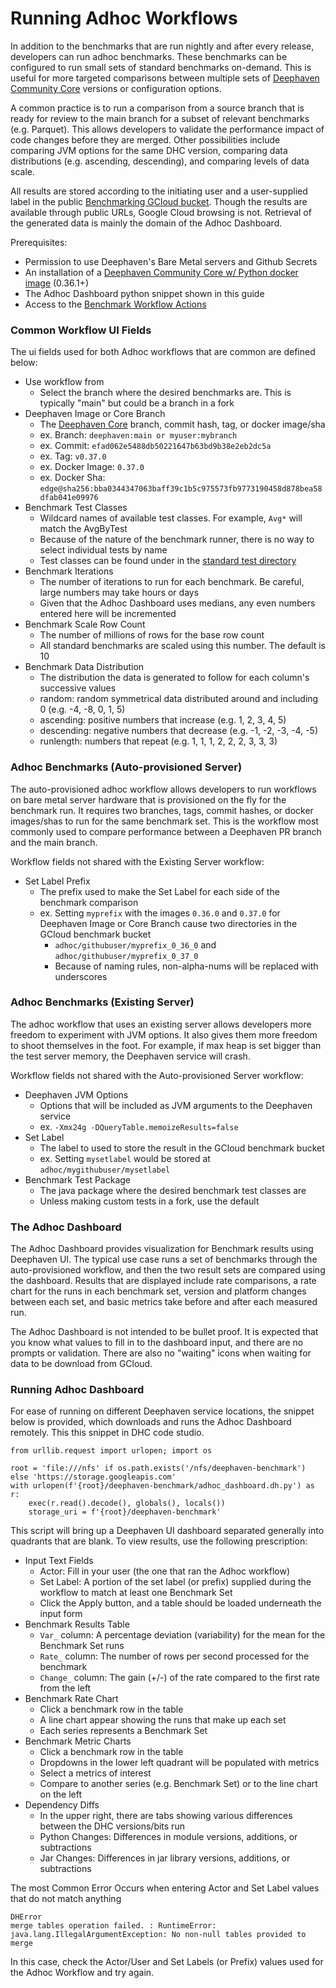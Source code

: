 # Running Adhoc Workflows

In addition to the benchmarks that are run nightly and after every release, developers can run adhoc benchmarks. These benchmarks can be configured to run small sets of standard benchmarks on-demand. This is useful for more targeted comparisons between multiple sets of [Deephaven Community Core](https://deephaven.io/community/) versions or configuration options.

A common practice is to run a comparison from a source branch that is ready for review to the main branch for a subset of relevant benchmarks (e.g. Parquet). This allows developers to validate the performance impact of code changes before they are merged. Other possibilities include comparing JVM options for the same DHC version, comparing data distributions (e.g. ascending, descending), and comparing levels of data scale.

All results are stored according to the initiating user and a user-supplied label in the public [Benchmarking GCloud bucket](https://console.cloud.google.com/storage/browser/deephaven-benchmark). Though the results are available through public URLs, Google Cloud browsing is not. Retrieval of the generated data is mainly the domain of the Adhoc Dashboard.

Prerequisites:
- Permission to use Deephaven's Bare Metal servers and Github Secrets
- An installation of a [Deephaven Community Core w/ Python docker image](https://deephaven.io/core/docs/getting-started/docker-install/) (0.36.1+)
- The Adhoc Dashboard python snippet shown in this guide
- Access to the [Benchmark Workflow Actions](https://github.com/deephaven/benchmark/actions)

### Common Workflow UI Fields

The ui fields used for both Adhoc workflows that are common are defined below:
- Use workflow from
  - Select the branch where the desired benchmarks are. This is typically "main" but could be a branch in a fork
- Deephaven Image or Core Branch
  - The [Deephaven Core](https://github.com/deephaven/deephaven-core) branch, commit hash, tag, or docker image/sha
  - ex. Branch: `deephaven:main or myuser:mybranch`
  - ex. Commit: `efad062e5488db50221647b63bd9b38e2eb2dc5a`
  - ex. Tag: `v0.37.0`
  - ex. Docker Image: `0.37.0`
  - ex. Docker Sha: `edge@sha256:bba0344347063baff39c1b5c975573fb9773190458d878bea58dfab041e09976`
- Benchmark Test Classes
  - Wildcard names of available test classes. For example, `Avg*` will match the AvgByTest
  - Because of the nature of the benchmark runner, there is no way to select individual tests by name
  - Test classes can be found under in the [standard test directory](https://github.com/deephaven/benchmark/tree/main/src/it/java/io/deephaven/benchmark/tests/standard)
- Benchmark Iterations
  - The number of iterations to run for each benchmark. Be careful, large numbers may take hours or days
  - Given that the Adhoc Dashboard uses medians, any even numbers entered here will be incremented
- Benchmark Scale Row Count
  - The number of millions of rows for the base row count
  - All standard benchmarks are scaled using this number. The default is 10
- Benchmark Data Distribution
  - The distribution the data is generated to follow for each column's successive values
  - random: random symmetrical data distributed around and including 0 (e.g. -4, -8, 0, 1, 5)
  - ascending: positive numbers that increase (e.g. 1, 2, 3, 4, 5)
  - descending: negative numbers that decrease (e.g. -1, -2, -3, -4, -5)
  - runlength: numbers that repeat (e.g. 1, 1, 1, 2, 2, 2, 3, 3, 3)

### Adhoc Benchmarks (Auto-provisioned Server)

The auto-provisioned adhoc workflow allows developers to run workflows on bare metal server hardware that is provisioned on the fly for the benchmark run. It requires two branches, tags, commit hashes, or docker images/shas to run for the same benchmark set. This is the workflow most commonly used to compare performance between a Deephaven PR branch and the main branch.

Workflow fields not shared with the Existing Server workflow:
- Set Label Prefix
  - The prefix used to make the Set Label for each side of the benchmark comparison
  - ex. Setting `myprefix` with the images `0.36.0` and `0.37.0` for Deephaven Image or Core Branch cause two directories in the GCloud benchmark bucket
    - `adhoc/githubuser/myprefix_0_36_0` and `adhoc/githubuser/myprefix_0_37_0`
    - Because of naming rules, non-alpha-nums will be replaced with underscores

### Adhoc Benchmarks (Existing Server)

The adhoc workflow that uses an existing server allows developers more freedom to experiment with JVM options. It also gives them more freedom to shoot themselves in the foot. For example, if max heap is set bigger than the test server memory, the Deephaven service will crash.

Workflow fields not shared with the Auto-provisioned Server workflow:
- Deephaven JVM Options
  - Options that will be included as JVM arguments to the Deephaven service
  - ex. `-Xmx24g -DQueryTable.memoizeResults=false`
- Set Label
  - The label to used to store the result in the GCloud benchmark bucket
  - ex. Setting `mysetlabel` would be stored at `adhoc/mygithubuser/mysetlabel`
- Benchmark Test Package
  - The java package where the desired benchmark test classes are
  - Unless making custom tests in a fork, use the default
  
### The Adhoc Dashboard

The Adhoc Dashboard provides visualization for Benchmark results using Deephaven UI. The typical use case runs a set of benchmarks through the auto-provisioned workflow, and then the two result sets are compared using the dashboard. Results that are displayed include rate comparisons, a rate chart for the runs in each benchmark set, version and platform changes between each set, and basic metrics take before and after each measured run. 

The Adhoc Dashboard is not intended to be bullet proof. It is expected that you know what values to fill in to the dashboard input, and there are no prompts or validation. There are also no "waiting" icons when waiting for data to be download from GCloud.

### Running Adhoc Dashboard

For ease of running on different Deephaven service locations, the snippet below is provided, which downloads and runs the Adhoc Dashboard remotely. This this snippet in DHC code studio.
```
from urllib.request import urlopen; import os

root = 'file:///nfs' if os.path.exists('/nfs/deephaven-benchmark') else 'https://storage.googleapis.com'
with urlopen(f'{root}/deephaven-benchmark/adhoc_dashboard.dh.py') as r:
    exec(r.read().decode(), globals(), locals())
    storage_uri = f'{root}/deephaven-benchmark'
```
This script will bring up a Deephaven UI dashboard separated generally into quadrants that are blank. To view results, use the following prescription:
- Input Text Fields
  - Actor: Fill in your user (the one that ran the Adhoc workflow)
  - Set Label: A portion of the set label (or prefix) supplied during the workflow to match at least one Benchmark Set
  - Click the Apply button, and a table should be loaded underneath the input form
- Benchmark Results Table
  - `Var_` column: A percentage deviation (variability) for the mean for the Benchmark Set runs
  - `Rate_` column: The number of rows per second processed for the benchmark
  - `Change_` column: The gain (+/-) of the rate compared to the first rate from the left
- Benchmark Rate Chart
  - Click a benchmark row in the table
  - A line chart appear showing the runs that make up each set
  - Each series represents a Benchmark Set
- Benchmark Metric Charts
  - Click a benchmark row in the table
  - Dropdowns in the lower left quadrant will be populated with metrics
  - Select a metrics of interest
  - Compare to another series (e.g. Benchmark Set) or to the line chart on the left
- Dependency Diffs
  - In the upper right, there are tabs showing various differences between the DHC versions/bits run
  - Python Changes: Differences in module versions, additions, or subtractions
  - Jar Changes: Differences in jar library versions, additions, or subtractions

The most Common Error Occurs when entering Actor and Set Label values that do not match anything
```
DHError
merge tables operation failed. : RuntimeError: java.lang.IllegalArgumentException: No non-null tables provided to merge
```
In this case, check the Actor/User and Set Labels (or Prefix) values used for the Adhoc Workflow and try again.
